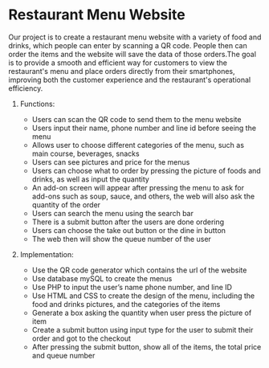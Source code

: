 # Restaurant Menu Website

Our project is to create a restaurant menu website with a variety of food and drinks, which people can enter by scanning a QR code. People then can order the items and the website will save the data of those orders.The goal is to provide a smooth and efficient way for customers to view the restaurant's menu and place orders directly from their smartphones, improving both the customer experience and the restaurant's operational efficiency.

1. Functions:
   - Users can scan the QR code to send them to the menu website
   - Users input their name, phone number and line id before seeing the menu
   - Allows user to choose different categories of the menu, such as main course, beverages, snacks
   - Users can see pictures and price for the menus
   - Users can choose what to order by pressing the picture of foods and drinks, as well as input the quantity
   - An add-on screen will appear after pressing the menu to ask for add-ons such as soup, sauce, and others, the web will also ask the quantity of the order
   - Users can search the menu using the search bar
   - There is a submit button after the users are done ordering
   - Users can choose the take out button or the dine in button
   - The web then will show the queue number of the user


2. Implementation:
   - Use the QR code generator which contains the url of the website
   - Use database mySQL to create the menus
   - Use PHP to input the user’s name phone number, and line ID
   - Use HTML and CSS to create the design of the menu, including the food and drinks pictures, and the categories of the items
   - Generate a box asking the quantity when user press the picture of  item
   - Create a submit button using input type for the user to submit their order and got to the checkout
   - After pressing the submit button, show all of the items, the total price and queue number

